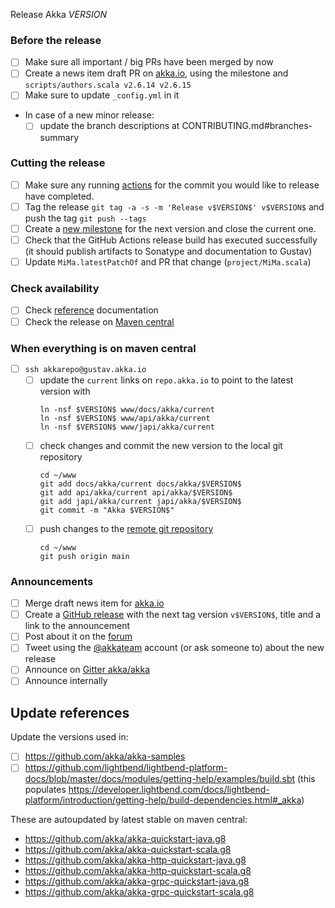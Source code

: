 Release Akka $VERSION$

### Before the release

- [ ] Make sure all important / big PRs have been merged by now
- [ ] Create a news item draft PR on [akka.io](https://github.com/akka/akka.io), using the milestone and `scripts/authors.scala v2.6.14 v2.6.15`
- [ ] Make sure to update `_config.yml` in it
- In case of a new minor release:
  - [ ] update the branch descriptions at CONTRIBUTING.md#branches-summary

### Cutting the release

- [ ] Make sure any running [actions](https://github.com/akka/akka/actions) for the commit you would like to release have completed.
- [ ] Tag the release `git tag -a -s -m 'Release v$VERSION$' v$VERSION$` and push the tag `git push --tags`
- [ ] Create a [new milestone](https://github.com/akka/akka/milestones) for the next version and close the current one.
- [ ] Check that the GitHub Actions release build has executed successfully (it should publish artifacts to Sonatype and documentation to Gustav)
- [ ] Update `MiMa.latestPatchOf` and PR that change (`project/MiMa.scala`)

### Check availability

- [ ] Check [reference](https://doc.akka.io/docs/akka/$VERSION$/) documentation
- [ ] Check the release on [Maven central](https://repo1.maven.org/maven2/com/typesafe/akka/akka-actor_2.13/$VERSION$/)

### When everything is on maven central

- [ ] `ssh akkarepo@gustav.akka.io`
  - [ ] update the `current` links on `repo.akka.io` to point to the latest version with
       ```
       ln -nsf $VERSION$ www/docs/akka/current
       ln -nsf $VERSION$ www/api/akka/current
       ln -nsf $VERSION$ www/japi/akka/current
       ```
  - [ ] check changes and commit the new version to the local git repository
       ```
       cd ~/www
       git add docs/akka/current docs/akka/$VERSION$
       git add api/akka/current api/akka/$VERSION$
       git add japi/akka/current japi/akka/$VERSION$
       git commit -m "Akka $VERSION$"
       ```
  - [ ] push changes to the [remote git repository](https://github.com/akka/doc.akka.io)
       ```
       cd ~/www
       git push origin main
       ```

### Announcements

- [ ] Merge draft news item for [akka.io](https://github.com/akka/akka.github.com)
- [ ] Create a [GitHub release](https://github.com/akka/akka/releases) with the next tag version `v$VERSION$`, title and a link to the announcement
- [ ] Post about it on the [forum](https://discuss.akka.io)
- [ ] Tweet using the [@akkateam](https://twitter.com/akkateam) account (or ask someone to) about the new release
- [ ] Announce on [Gitter akka/akka](https://gitter.im/akka/akka)
- [ ] Announce internally

## Update references

Update the versions used in:

* [ ] https://github.com/akka/akka-samples
* [ ] https://github.com/lightbend/lightbend-platform-docs/blob/master/docs/modules/getting-help/examples/build.sbt (this populates https://developer.lightbend.com/docs/lightbend-platform/introduction/getting-help/build-dependencies.html#_akka)

These are autoupdated by latest stable on maven central:
* https://github.com/akka/akka-quickstart-java.g8
* https://github.com/akka/akka-quickstart-scala.g8
* https://github.com/akka/akka-http-quickstart-java.g8
* https://github.com/akka/akka-http-quickstart-scala.g8
* https://github.com/akka/akka-grpc-quickstart-java.g8
* https://github.com/akka/akka-grpc-quickstart-scala.g8
